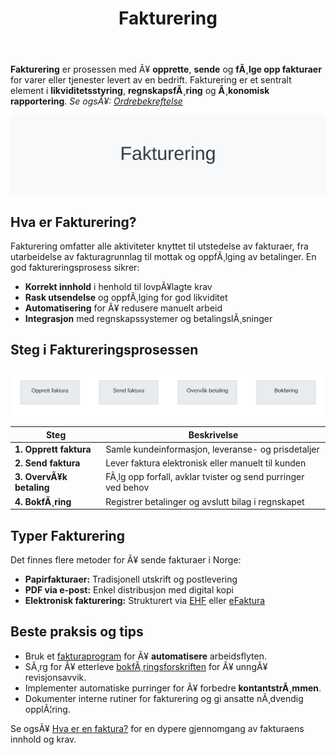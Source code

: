 ﻿---
title: "Fakturering"
meta_title: "Fakturering"
meta_description: '**Fakturering** er prosessen med Ã¥ **opprette**, **sende** og **fÃ¸lge opp fakturaer** for varer eller tjenester levert av en bedrift. Fakturering er et sentra...'
slug: fakturering
type: blog
layout: pages/single
---

**Fakturering** er prosessen med Ã¥ **opprette**, **sende** og **fÃ¸lge opp fakturaer** for varer eller tjenester levert av en bedrift. Fakturering er et sentralt element i **likviditetsstyring**, **regnskapsfÃ¸ring** og **Ã¸konomisk rapportering**.
*Se ogsÃ¥: [Ordrebekreftelse](/blogs/regnskap/ordrebekreftelse "Ordrebekreftelse i Regnskap: Komplett Guide til Ordrebekreftelser")*  

![Fakturering Oversikt](fakturering-image.svg)

## Hva er Fakturering?

Fakturering omfatter alle aktiviteter knyttet til utstedelse av fakturaer, fra utarbeidelse av fakturagrunnlag til mottak og oppfÃ¸lging av betalinger. En god faktureringsprosess sikrer:

* **Korrekt innhold** i henhold til lovpÃ¥lagte krav
* **Rask utsendelse** og oppfÃ¸lging for god likviditet
* **Automatisering** for Ã¥ redusere manuelt arbeid
* **Integrasjon** med regnskapssystemer og betalingslÃ¸sninger

## Steg i Faktureringsprosessen

![Fakturering Prosess](fakturering-process.svg)

| Steg | Beskrivelse |
|------|-------------|
| **1. Opprett faktura** | Samle kundeinformasjon, leveranse- og prisdetaljer |
| **2. Send faktura** | Lever faktura elektronisk eller manuelt til kunden |
| **3. OvervÃ¥k betaling** | FÃ¸lg opp forfall, avklar tvister og send purringer ved behov |
| **4. BokfÃ¸ring** | Registrer betalinger og avslutt bilag i regnskapet |

## Typer Fakturering

Det finnes flere metoder for Ã¥ sende fakturaer i Norge:

* **Papirfakturaer:** Tradisjonell utskrift og postlevering
* **PDF via e-post:** Enkel distribusjon med digital kopi
* **Elektronisk fakturering:** Strukturert via [EHF](/blogs/regnskap/hva-er-ehf "Hva er EHF? Komplett Guide til Elektronisk Handelsformat i Norge") eller [eFaktura](/blogs/regnskap/hva-er-efaktura "Hva er eFaktura? Komplett Guide til Elektronisk Fakturering i Norge")

## Beste praksis og tips

* Bruk et [fakturaprogram](/blogs/regnskap/fakturaprogram "Fakturaprogram: Komplett Guide til Digital Fakturering og Ã˜konomistyring") for Ã¥ **automatisere** arbeidsflyten.
* SÃ¸rg for Ã¥ etterleve [bokfÃ¸ringsforskriften](/blogs/regnskap/hva-er-bokforingsforskriften "Hva er BokfÃ¸ringsforskriften? Guide til BokfÃ¸ringskrav i Norge") for Ã¥ unngÃ¥ revisjonsavvik.
* Implementer automatiske purringer for Ã¥ forbedre **kontantstrÃ¸mmen**.
* Dokumenter interne rutiner for fakturering og gi ansatte nÃ¸dvendig opplÃ¦ring.

Se ogsÃ¥ [Hva er en faktura?](/blogs/regnskap/hva-er-en-faktura "Hva er en Faktura? En Guide til Norske Fakturakrav") for en dypere gjennomgang av fakturaens innhold og krav.



